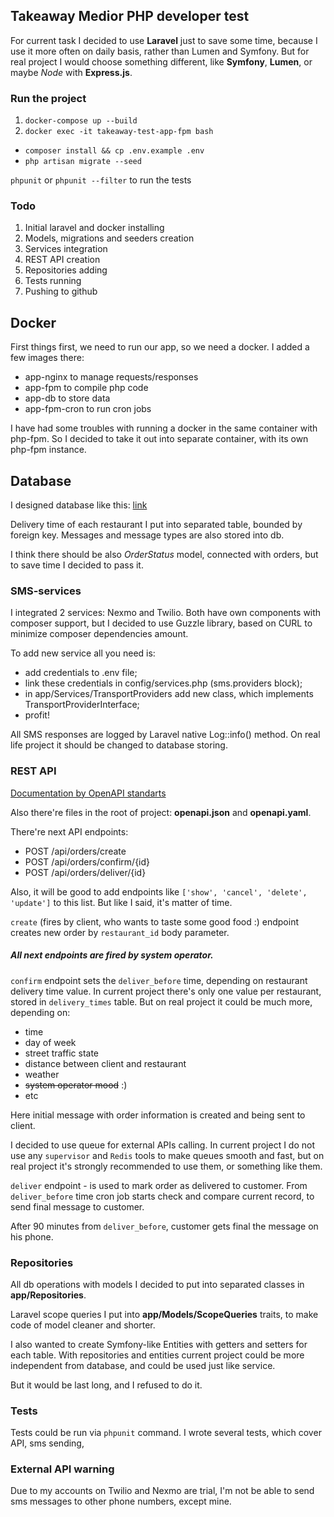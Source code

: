 ## Takeaway Medior PHP developer test

For current task I decided to use **Laravel** just to save some time, because I use it more often on daily basis, 
rather than Lumen and Symfony. But for real project I would choose something different, like **Symfony**, **Lumen**, or maybe *Node* with **Express.js**. 

### Run the project
1. `docker-compose up --build`
2. `docker exec -it takeaway-test-app-fpm bash`
 - `composer install && cp .env.example .env`
 - `php artisan migrate --seed`

`phpunit` or `phpunit --filter` to run the tests

### Todo

1. Initial laravel and docker installing
2. Models, migrations and seeders creation
3. Services integration
4. REST API creation
5. Repositories adding
6. Tests running
7. Pushing to github

## Docker
First things first, we need to run our app, so we need a docker.
I added a few images there:
- app-nginx to manage requests/responses
- app-fpm to compile php code
- app-db to store data
- app-fpm-cron to run cron jobs

I have had some troubles with running a docker in the same container with php-fpm.
So I decided to take it out into separate container, with its own php-fpm instance.

## Database
I designed database like this:
[link](https://dbdiagram.io/d/5decf22cedf08a25543ed685)

Delivery time of each restaurant I put into separated table, bounded by foreign key.
Messages and message types are also stored into db.


I think there should be also *OrderStatus* model, connected with orders,
but to save time I decided to pass it.


### SMS-services
I integrated 2 services: Nexmo and Twilio.
Both have own components with composer support, but I decided to use Guzzle library, based on CURL to minimize composer dependencies amount.

To add new service all you need is:
 - add credentials to .env file;
 - link these credentials in config/services.php (sms.providers block);
 - in app/Services/TransportProviders add new class, which implements TransportProviderInterface;
 - profit!
 
All SMS responses are logged by Laravel native Log::info() method. On real life project it should be changed to database storing.

### REST API
[Documentation by OpenAPI standarts](https://app.swaggerhub.com/apis/tomatov.net/TakeawayTestAPI/1.0.0?loggedInWithGitHub=true)

Also there're files in the root of project: **openapi.json** and **openapi.yaml**.


There're next API endpoints:
- POST /api/orders/create
- POST /api/orders/confirm/{id} 
- POST /api/orders/deliver/{id}

Also, it will be good to add endpoints like ```['show', 'cancel', 'delete', 'update']``` to this list.
But like I said, it's matter of time.

`create` (fires by client, who wants to taste some good food :) endpoint creates new order by `restaurant_id` body parameter.


##### All next endpoints are fired by system operator.

`confirm` endpoint sets the `deliver_before` time, depending on restaurant delivery time value.
In current project there's only one value per restaurant, stored in `delivery_times` table.
But on real project it could be much more, depending on:
- time
- day of week
- street traffic state
- distance between client and restaurant
- weather 
- ~~system operator mood~~ :)
- etc

Here initial message with order information is created and being sent to client.

I decided to use queue for external APIs calling. In current project I do not use any `supervisor` and `Redis` tools to
make queues smooth and fast, but on real project it's strongly recommended to use them, or something like them.


`deliver` endpoint - is used to mark order as delivered to customer. From `deliver_before` time 
cron job starts check and compare current record, to send final message to customer.
 
 
After 90 minutes from `deliver_before`, customer gets final the message on his phone.


### Repositories
All db operations with models I decided to put into separated classes in **app/Repositories**.

Laravel scope queries I put into **app/Models/ScopeQueries** traits, to make code of model cleaner and shorter.

I also wanted to create Symfony-like Entities with getters and setters for each table.
With repositories and entities current project could be more independent from database, and could be used just like service.

But it would be last long, and I refused to do it.

### Tests
Tests could be run via `phpunit` command. I wrote several tests, which cover API,
sms sending, 

### External API warning
Due to my accounts on Twilio and Nexmo are trial, I'm not be able to send sms messages to other phone numbers, except mine.



 


 



